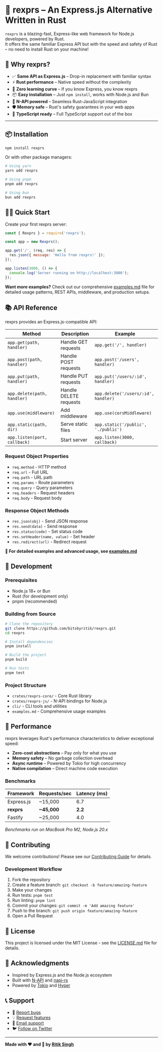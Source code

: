 # 🦀 rexprs – An Express.js Alternative Written in Rust

`rexprs` is a blazing-fast, Express-like web framework for Node.js developers, powered by Rust.  
It offers the same familiar Express API but with the speed and safety of Rust – no need to install Rust on your machine!

## 🚀 Why rexprs?

- ✅ **Same API as Express.js** – Drop-in replacement with familiar syntax
- ⚡ **Rust performance** – Native speed without the complexity
- 🧠 **Zero learning curve** – If you know Express, you know rexprs
- 📦 **Easy installation** – Just `npm install`, works with Node.js and Bun
- 🔗 **N-API powered** – Seamless Rust-JavaScript integration
- 🛡️ **Memory safe** – Rust's safety guarantees in your web apps
- 🔧 **TypeScript ready** – Full TypeScript support out of the box

---

## 📦 Installation

```bash
npm install rexprs
```

Or with other package managers:

```bash
# Using yarn
yarn add rexprs

# Using pnpm
pnpm add rexprs

# Using bun
bun add rexprs
```

## 🏃‍♂️ Quick Start

Create your first rexprs server:

```javascript
const { Rexprs } = require('rexprs');

const app = new Rexprs();

app.get('/', (req, res) => {
  res.json({ message: 'Hello from rexprs!' });
});

app.listen(3000, () => {
  console.log('Server running on http://localhost:3000');
});
```

**Want more examples?** Check out our comprehensive [examples.md](examples.md) file for detailed usage patterns, REST APIs, middleware, and production setups.

## 📚 API Reference

rexprs provides an Express.js-compatible API:

| Method | Description | Example |
|--------|-------------|---------|
| `app.get(path, handler)` | Handle GET requests | `app.get('/', handler)` |
| `app.post(path, handler)` | Handle POST requests | `app.post('/users', handler)` |
| `app.put(path, handler)` | Handle PUT requests | `app.put('/users/:id', handler)` |
| `app.delete(path, handler)` | Handle DELETE requests | `app.delete('/users/:id', handler)` |
| `app.use(middleware)` | Add middleware | `app.use(corsMiddleware)` |
| `app.static(path, dir)` | Serve static files | `app.static('/public', './public')` |
| `app.listen(port, callback)` | Start server | `app.listen(3000, callback)` |

### Request Object Properties
- `req.method` - HTTP method
- `req.url` - Full URL
- `req.path` - URL path
- `req.params` - Route parameters
- `req.query` - Query parameters
- `req.headers` - Request headers
- `req.body` - Request body

### Response Object Methods
- `res.json(obj)` - Send JSON response
- `res.send(data)` - Send response
- `res.status(code)` - Set status code
- `res.setHeader(name, value)` - Set header
- `res.redirect(url)` - Redirect request

**📖 For detailed examples and advanced usage, see [examples.md](examples.md)**

## 🔧 Development

### Prerequisites

- Node.js 18+ or Bun
- Rust (for development only)
- pnpm (recommended)

### Building from Source

```bash
# Clone the repository
git clone https://github.com/bitsbyritik/rexprs.git
cd rexprs

# Install dependencies
pnpm install

# Build the project
pnpm build

# Run tests
pnpm test
```

### Project Structure

- `crates/rexprs-core/` - Core Rust library
- `crates/rexprs-js/` - N-API bindings for Node.js
- `cli/` - CLI tools and utilities
- `examples.md` - Comprehensive usage examples

## 🚀 Performance

rexprs leverages Rust's performance characteristics to deliver exceptional speed:

- **Zero-cost abstractions** – Pay only for what you use
- **Memory safety** – No garbage collection overhead
- **Async runtime** – Powered by Tokio for high concurrency
- **Native compilation** – Direct machine code execution

### Benchmarks

| Framework | Requests/sec | Latency (ms) |
|-----------|--------------|--------------|
| Express.js | ~15,000 | 6.7 |
| **rexprs** | **~45,000** | **2.2** |
| Fastify | ~25,000 | 4.0 |

*Benchmarks run on MacBook Pro M2, Node.js 20.x*

## 🤝 Contributing

We welcome contributions! Please see our [Contributing Guide](CONTRIBUTING.md) for details.

### Development Workflow

1. Fork the repository
2. Create a feature branch: `git checkout -b feature/amazing-feature`
3. Make your changes
4. Run tests: `pnpm test`
5. Run linting: `pnpm lint`
6. Commit your changes: `git commit -m 'Add amazing feature'`
7. Push to the branch: `git push origin feature/amazing-feature`
8. Open a Pull Request

## 📄 License

This project is licensed under the MIT License - see the [LICENSE.md](LICENSE.md) file for details.

## 🙏 Acknowledgments

- Inspired by Express.js and the Node.js ecosystem
- Built with [N-API](https://nodejs.org/api/n-api.html) and [napi-rs](https://napi.rs/)
- Powered by [Tokio](https://tokio.rs/) and [Hyper](https://hyper.rs/)

## 📞 Support

- 🐛 [Report bugs](https://github.com/bitsbyritik/rexprs/issues)
- 💡 [Request features](https://github.com/bitsbyritik/rexprs/issues)
- 📧 [Email support](mailto:ritik@example.com)
- 🐦 [Follow on Twitter](https://x.com/bitsbyritik)

---

**Made with ❤️ and 🦀 by [Ritik Singh](https://x.com/bitsbyritik)**
